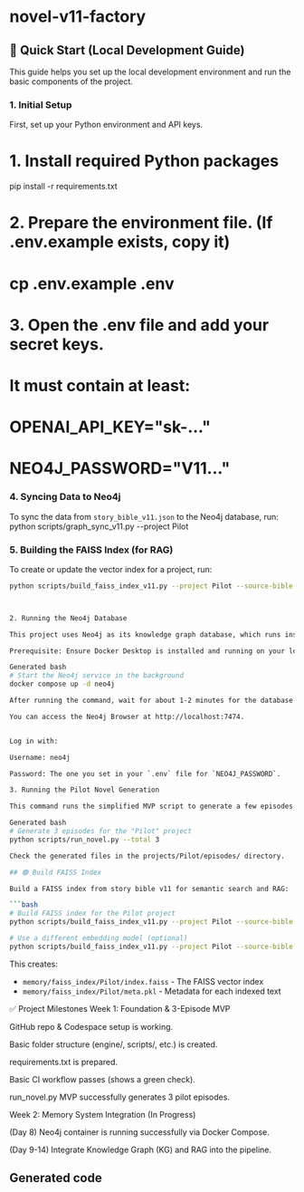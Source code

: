 
# novel-v11-factory

## 🚀 Quick Start (Local Development Guide)

This guide helps you set up the local development environment and run the basic components of the project.

### 1. Initial Setup

First, set up your Python environment and API keys.

# 1. Install required Python packages
pip install -r requirements.txt

# 2. Prepare the environment file. (If .env.example exists, copy it)
# cp .env.example .env

# 3. Open the .env file and add your secret keys.
# It must contain at least:
# OPENAI_API_KEY="sk-..."
# NEO4J_PASSWORD="V11..."


### 4. Syncing Data to Neo4j
To sync the data from `story_bible_v11.json` to the Neo4j database, run:
   python scripts/graph_sync_v11.py --project Pilot


### 5. Building the FAISS Index (for RAG)
To create or update the vector index for a project, run:
```bash
python scripts/build_faiss_index_v11.py --project Pilot --source-bible projects/Pilot/story_bible_v11.json



2. Running the Neo4j Database

This project uses Neo4j as its knowledge graph database, which runs inside a Docker container.

Prerequisite: Ensure Docker Desktop is installed and running on your local machine.

Generated bash
# Start the Neo4j service in the background
docker compose up -d neo4j

After running the command, wait for about 1-2 minutes for the database to initialize.

You can access the Neo4j Browser at http://localhost:7474.


Log in with:

Username: neo4j

Password: The one you set in your `.env` file for `NEO4J_PASSWORD`.

3. Running the Pilot Novel Generation

This command runs the simplified MVP script to generate a few episodes.

Generated bash
# Generate 3 episodes for the "Pilot" project
python scripts/run_novel.py --total 3

Check the generated files in the projects/Pilot/episodes/ directory.

## 🟢 Build FAISS Index

Build a FAISS index from story bible v11 for semantic search and RAG:

```bash
# Build FAISS index for the Pilot project
python scripts/build_faiss_index_v11.py --project Pilot --source-bible projects/Pilot/story_bible_v11.json

# Use a different embedding model (optional)
python scripts/build_faiss_index_v11.py --project Pilot --source-bible projects/Pilot/story_bible_v11.json --model sentence-transformers/paraphrase-MiniLM-L3-v2
```

This creates:
- `memory/faiss_index/Pilot/index.faiss` - The FAISS vector index
- `memory/faiss_index/Pilot/meta.pkl` - Metadata for each indexed text

✅ Project Milestones
Week 1: Foundation & 3-Episode MVP

GitHub repo & Codespace setup is working.

Basic folder structure (engine/, scripts/, etc.) is created.

requirements.txt is prepared.

Basic CI workflow passes (shows a green check).

run_novel.py MVP successfully generates 3 pilot episodes.

Week 2: Memory System Integration (In Progress)

(Day 8) Neo4j container is running successfully via Docker Compose.

(Day 9-14) Integrate Knowledge Graph (KG) and RAG into the pipeline.

Generated code
---

